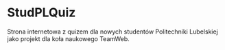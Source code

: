 # StudPLQuiz
Strona internetowa z quizem dla nowych studentów Politechniki Lubelskiej jako projekt dla koła naukowego TeamWeb.
